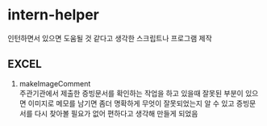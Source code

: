 # intern-helper
인턴하면서 있으면 도움될 것 같다고 생각한 스크립트나 프로그램 제작

## EXCEL
1. makeImageComment   
주관기관에서 제출한 증빙문서를 확인하는 작업을 하고 있을때 잘못된 부분이 있으면 이미지로 메모를 남기면 좀더 명확하게 무엇이 잘못되었는지 알 수 있고 증빙문서를 다시 찾아볼 필요가 없어 편하다고 생각해 만들게 되었음
